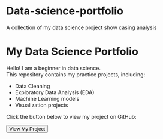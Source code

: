 # Data-science-portfolio
A collection of my data science project show casing analysis
# My Data Science Portfolio

Hello! I am a beginner in data science.  
This repository contains my practice projects, including:
- Data Cleaning
- Exploratory Data Analysis (EDA)
- Machine Learning models
- Visualization projects

<p>Click the button below to view my project on GitHub:</p>
<a href="https://github.com/Rakshita7019/Data-science-portfolio" target="_blank">
   <button>View My Project</button>
</a>

